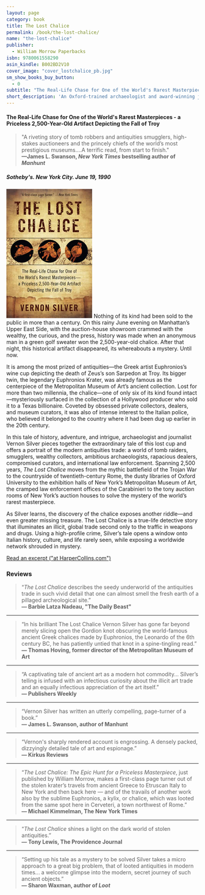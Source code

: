 ```yaml
---
layout: page
category: book
title: The Lost Chalice
permalink: /book/the-lost-chalice/
name: "the-lost-chalice"
publisher: 
  - William Morrow Paperbacks
isbn: 9780061558290
asin_kindle: B002BD2V10
cover_image: "cover_lostchalice_pb.jpg"
sm_show_books_buy_button: 
  - 0
subtitle: "The Real-Life Chase for One of the World's Rarest Masterpieces - a Priceless 2,500-Year-Old Artifact Depicting the Fall of Troy"
short_description: 'An Oxford-trained archaeologist and award-winning journalist based in Rome, Vernon Silver brings us <em>The Lost Chalice</em>, the electrifying true story of the race to secure a priceless, 2,500-year-old cup depicting the fall of Troy—a lost treasure crafted by Euphronios, an artist widely considered “the Leonardo Da Vinci of ancient Greece.” A gripping, real life mystery, <em>The Lost Chalice</em> gives readers a behind-the-scenes look at the inner workings of great museums and antiquities collections—exposing a world of greed, backstabbing, and double-dealing.'
---
```

#### The Real-Life Chase for One of the World's Rarest Masterpieces - a Priceless 2,500-Year-Old Artifact Depicting the Fall of Troy

> "A riveting story of tomb robbers and antiquities smugglers, high-stakes auctioneers and the princely chiefs of the world’s most prestigious museums….A terrific read, from start to finish."  
**—James L. Swanson, *New York Times* bestselling author of _Manhunt_**


##### _Sotheby's. New York City. June 19, 1990_

![The Lost Chalice](/assets/img/cover_lostchalice_pb.jpg)
Nothing of its kind had been sold to the public in more than a century. On this rainy June evening on Manhattan&#8217;s Upper East Side, with the auction-house showroom crammed with the wealthy, the curious, and the press, history was made when an anonymous man in a green golf sweater won the 2,500-year-old chalice. After that night, this historical artifact disappeared, its whereabouts a mystery. Until now.

It is among the most prized of antiquities&#8212;the Greek artist Euphronios&#8217;s wine cup depicting the death of Zeus&#8217;s son Sarpedon at Troy. Its bigger twin, the legendary Euphronios Krater, was already famous as the centerpiece of the Metropolitan Museum of Art&#8217;s ancient collection. Lost for more than two millennia, the chalice&#8212;one of only six of its kind found intact&#8212;mysteriously surfaced in the collection of a Hollywood producer who sold it to a Texas billionaire. Coveted by obsessed private collectors, dealers, and museum curators, it was also of intense interest to the Italian police, who believed it belonged to the country where it had been dug up earlier in the 20th century.

In this tale of history, adventure, and intrigue, archaeologist and journalist Vernon Silver pieces together the extraordinary tale of this lost cup and offers a portrait of the modern antiquities trade: a world of tomb raiders, smugglers, wealthy collectors, ambitious archaeologists, rapacious dealers, compromised curators, and international law enforcement. Spanning 2,500 years, <i>The Lost Chalice</i> moves from the mythic battlefield of the Trojan War to the countryside of twentieth-century Rome, the dusty libraries of Oxford University to the exhibition halls of New York&#8217;s Metropolitan Museum of Art, the cramped law enforcement offices of the Carabinieri to the tony auction rooms of New York&#8217;s auction houses to solve the mystery of the world&#8217;s rarest masterpiece.

As Silver learns, the discovery of the chalice exposes another riddle&#8212;and even greater missing treasure. The Lost Chalice is a true-life detective story that illuminates an illicit, global trade second only to the traffic in weapons and drugs. Using a high-profile crime, Silver&#8217;s tale opens a window onto Italian history, culture, and life rarely seen, while exposing a worldwide network shrouded in mystery.

[Read an excerpt ("at HarperCollins.com")](http://www.harpercollins.com/browseinside/index.aspx?isbn13=9780061558290)




### Reviews

>“*The Lost Chalice* describes the seedy underworld of the antiquities trade in such vivid detail that one can almost smell the fresh earth of a pillaged archeological site.”  
**— Barbie Latza Nadeau, "The Daily Beast"**

---
			
>“In his brilliant The Lost Chalice Vernon Silver has gone far beyond merely slicing open the Gordion knot obscuring the world-famous ancient Greek chalices made by Euphronios, the Leonardo of the 6th century BC, he has patiently untied that knot in a spine-tingling read.”  
**— Thomas Hoving, former director of the Metropolitan Museum of Art**

---
			
>“A captivating tale of ancient art as a modern hot commodity... Silver’s telling is infused with an infectious curiosity about the illicit art trade and an equally infectious appreciation of the art itself.”  
**— Publishers Weekly**

---
			
>“Vernon Silver has written an utterly compelling, page-turner of a book.”  
**— James L. Swanson, author of Manhunt**

---

>“Vernon's sharply rendered account is engrossing. A densely packed, dizzyingly detailed tale of art and espionage.”  
**— Kirkus Reviews**

---

>“*The Lost Chalice: The Epic Hunt for a Priceless Masterpiece*, just published by William Morrow, makes a first-class page turner out of the stolen krater’s travels from ancient Greece to Etruscan Italy to New York and then back here — and of the travails of another work also by the sublime Euphronios, a kylix, or chalice, which was looted from the same spot here in Cerveteri, a town northwest of Rome.”  
**— Michael Kimmelman, The New York Times**

---
			
>“*The Lost Chalice* shines a light on the dark world of stolen antiquities.”  
**— Tony Lewis, The Providence Journal**

---
			
>“Setting up his tale as a mystery to be solved Silver takes a micro approach to a great big problem, that of looted antiquities in modern times... a welcome glimpse into the modern, secret journey of such ancient objects.”  
**— Sharon Waxman, author of *Loot***



